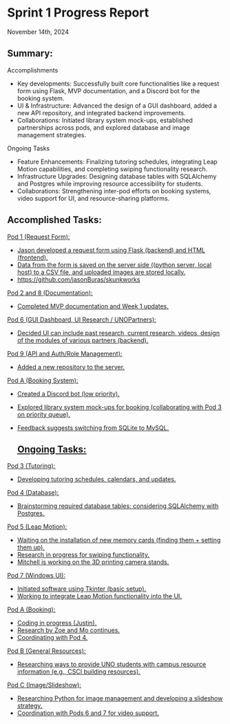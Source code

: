 # Sprint 1 Progress Report
November 14th, 2024

## Summary: 
Accomplishments
- Key developments: Successfully built core functionalities like a request form using Flask, MVP documentation, and a Discord bot for the booking system.
- UI & Infrastructure: Advanced the design of a GUI dashboard, added a new API repository, and integrated backend improvements.
- Collaborations: Initiated library system mock-ups, established partnerships across pods, and explored database and image management strategies.

Ongoing Tasks
- Feature Enhancements: Finalizing tutoring schedules, integrating Leap Motion capabilities, and completing swiping functionality research.
- Infrastructure Upgrades: Designing database tables with SQLAlchemy and Postgres while improving resource accessibility for students.
- Collaborations: Strengthening inter-pod efforts on booking systems, video support for UI, and resource-sharing platforms.

## Accomplished Tasks: 
<u> Pod 1 (Request Form): <u> 
- Jason developed a request form using Flask (backend) and HTML (frontend).
- Data from the form is saved on the server side ((python server, local host) to a CSV file, and uploaded images are stored locally.
- https://github.com/jasonBuras/skunkworks

<u> Pod 2 and 8 (Documentation): <u>
- Completed MVP documentation and Week 1 updates.

<u> Pod 6 (GUI Dashboard, UI Research / UNOPartners): <u> 
- Decided UI can include past research, current research, videos, design of the modules of various partners (backend).

<u> Pod 9 (API and Auth/Role Management): <u> 
- Added a new repository to the server.

<u> Pod A (Booking System): <u> 
- Created a Discord bot (low priority).
- Explored library system mock-ups for booking (collaborating with Pod 3 on priority queue).
- Feedback suggests switching from SQLite to MySQL.
 
  ## Ongoing Tasks:
<u> Pod 3 (Tutoring): <u>
- Developing tutoring schedules, calendars, and updates.

<u> Pod 4 (Database): <u>
- Brainstorming required database tables; considering SQLAlchemy with Postgres.

<u> Pod 5 (Leap Motion): <u>
- Waiting on the installation of new memory cards (finding them + setting them up).
- Research in progress for swiping functionality.
- Mitchell is  working on the 3D printing camera stands.

<u> Pod 7 (Windows UI): <u>
- Initiated software using Tkinter (basic setup).
- Working to integrate Leap Motion functionality into the UI.

<u> Pod A (Booking): <u> 
- Coding in progress (Justin).
- Research by Zoe and Mo continues.
- Coordinating with Pod 4.

<u> Pod B (General Resources): <u>
- Researching ways to provide UNO students with campus resource information (e.g., CSCI building resources).

<u> Pod C (Image/Slideshow): <u>
- Researching Python for image management and developing a slideshow strategy.
- Coordination with Pods 6 and 7 for video support.
